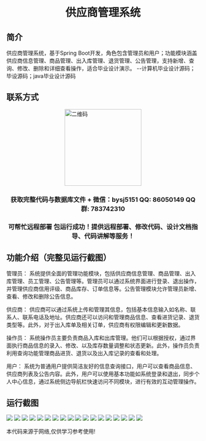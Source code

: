 <p><h1 align="center">供应商管理系统</h1></p>

## 简介
供应商管理系统，基于Spring Boot开发，角色包含管理员和用户；功能模块涵盖供应商信息管理、商品管理、出入库管理、退货管理、公告管理，支持新增、查询、修改、删除和详细查看操作，适合毕业设计演示。    --计算机毕业设计源码；毕设源码；java毕业设计源码


## 联系方式
<img src="https://bs-1329754181.cos.ap-shanghai.myqcloud.com/wx.jpg" alt="二维码" style="display: block; margin: 0 auto;" width="200px">
<p><h3 align="center">获取完整代码与数据库文件 + 微信：bysj5151 QQ: 86050149 QQ群: 783742310</h3></p>
<p><h3 align="center">可帮忙远程部署 包运行成功！提供远程部署、修改代码、设计文档指导、代码讲解等服务！</h3></p>

## 功能介绍（完整见运行截图）
管理员： 系统提供全面的管理功能模块，包括供应商信息管理、商品管理、出入库管理、员工管理、公告管理等。管理员可以通过系统界面进行登录、退出操作，并管理供应商信用评级、商品库存、订单信息等。公告管理模块允许管理员新增、查看、修改和删除公告信息。

供应商： 供应商可以通过系统上传和管理其信息，包括基本信息输入如名称、联系人、联系电话及地址。供应商还可以访问和管理商品信息、查看进货记录、退货类型等。此外，对于出入库单及相关订单，供应商有权限编辑和更新数据。

操作员： 系统操作员主要负责商品入库和出库管理。他们可以根据授权，通过界面执行商品信息的录入、修改、以及库存数量调整和状态更新。此外，操作员负责利用查询功能管理商品进货、退货以及出入库记录的查看和处理。

用户： 系统为普通用户提供简洁友好的信息查询接口，用户可以查看商品信息、供应商列表及公告内容。此外，用户可以使用基本功能如系统登录和退出，同步个人中心信息，通过系统侧边导航栏快速访问不同模块，进行有效的互动管理操作。


## 运行截图
![](https://bs-1329754181.cos.ap-shanghai.myqcloud.com/spring/VendorManagementSystem/img/001.jpg)
![](https://bs-1329754181.cos.ap-shanghai.myqcloud.com/spring/VendorManagementSystem/img/002.jpg)
![](https://bs-1329754181.cos.ap-shanghai.myqcloud.com/spring/VendorManagementSystem/img/003.jpg)
![](https://bs-1329754181.cos.ap-shanghai.myqcloud.com/spring/VendorManagementSystem/img/004.jpg)
![](https://bs-1329754181.cos.ap-shanghai.myqcloud.com/spring/VendorManagementSystem/img/005.jpg)
![](https://bs-1329754181.cos.ap-shanghai.myqcloud.com/spring/VendorManagementSystem/img/006.jpg)
![](https://bs-1329754181.cos.ap-shanghai.myqcloud.com/spring/VendorManagementSystem/img/007.jpg)
![](https://bs-1329754181.cos.ap-shanghai.myqcloud.com/spring/VendorManagementSystem/img/008.jpg)
![](https://bs-1329754181.cos.ap-shanghai.myqcloud.com/spring/VendorManagementSystem/img/009.jpg)
![](https://bs-1329754181.cos.ap-shanghai.myqcloud.com/spring/VendorManagementSystem/img/010.jpg)
![](https://bs-1329754181.cos.ap-shanghai.myqcloud.com/spring/VendorManagementSystem/img/011.jpg)
![](https://bs-1329754181.cos.ap-shanghai.myqcloud.com/spring/VendorManagementSystem/img/012.jpg)
![](https://bs-1329754181.cos.ap-shanghai.myqcloud.com/spring/VendorManagementSystem/img/013.jpg)
![](https://bs-1329754181.cos.ap-shanghai.myqcloud.com/spring/VendorManagementSystem/img/014.jpg)
![](https://bs-1329754181.cos.ap-shanghai.myqcloud.com/spring/VendorManagementSystem/img/015.jpg)
![](https://bs-1329754181.cos.ap-shanghai.myqcloud.com/spring/VendorManagementSystem/img/016.jpg)
![](https://bs-1329754181.cos.ap-shanghai.myqcloud.com/spring/VendorManagementSystem/img/017.jpg)
![](https://bs-1329754181.cos.ap-shanghai.myqcloud.com/spring/VendorManagementSystem/img/018.jpg)

<p>本代码来源于网络,仅供学习参考使用!</p>
